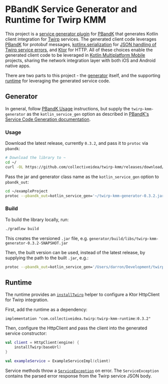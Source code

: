 # PBandK Service Generator and Runtime for Twirp KMM

This project is a [service generator plugin](https://github.com/streem/pbandk#service-code-generation) for [PBandK](https://github.com/streem/pbandk) that generates Kotlin client integration for [Twirp](https://github.com/twitchtv/twirp) services. The generated client code leverages [PBandK](https://github.com/streem/pbandk) for protobuf messages, [kotlinx.serialization](https://github.com/Kotlin/kotlinx.serialization) for [JSON handling of Twirp service errors](https://twitchtv.github.io/twirp/docs/errors.html), and [Ktor](https://github.com/ktorio/ktor) for HTTP. All of these choices enable the generated client code to be leveraged in [Kotlin Multiplatform Mobile](https://kotlinlang.org/lp/mobile/) projects, sharing the network integration layer with both iOS and Android native apps.

There are two parts to this project - the [generator](./generator) itself, and the supporting [runtime](./runtime) for leveraging the generated service code.

## Generator

In general, follow [PBandK Usage](https://github.com/streem/pbandk#usage) instructions, but supply the `twirp-kmm-generator` as the `kotlin_service_gen` option as described in [PBandK's Service Code Generation documentation](https://github.com/streem/pbandk#service-code-generation).

### Usage

Download the latest release, currently `0.3.2`, and pass it to `protoc` via `pbandk`:

```bash
# Download the library to ~
cd ~/
curl -OL https://github.com/collectiveidea/twirp-kmm/releases/download/0.3.2/twirp-kmm-generator-0.3.2.jar
```


Pass the jar and generator class name as the `kotlin_service_gen` option to `pbandk_out`:

```bash
cd ~/exampleProject
protoc --pbandk_out=kotlin_service_gen='~/twirp-kmm-generator-0.3.2.jar|com.collectiveidea.twirp.Generator',kotlin_package=com.example.api:src/main/kotlin src/main/proto/example.proto
```

### Build

To build the library locally, run:

```bash
./gradlew build
```

This creates the versioned `.jar` file, e.g. `generator/build/libs/twirp-kmm-generator-0.3.2-SNAPSHOT.jar`

Then, the built version can be used, instead of the latest release, by supplying the path to the built `.jar`, e.g.:

```bash
protoc --pbandk_out=kotlin_service_gen='/Users/darron/Development/twirp-kmm/generator/build/libs/twirp-kmm-generator-0.3.2-SNAPSHOT.jar|com.collectiveidea.twirp.Generator',kotlin_package=com.example.api:shared/src/commonMain/kotlin shared/src/commonMain/proto/example.proto
```

## Runtime

The runtime provides an [`installTwirp`](./runtime/src/commonMain/kotlin/com/collectiveidea/twirp/HttpClientTwirpHelper.kt) helper to configure a Ktor HttpClient for Twirp integration.

First, add the runtime as a dependency:

```
implementation "com.collectiveidea.twirp:twirp-kmm-runtime:0.3.2"
```

Then, configure the HttpClient and pass the client into the generated service constructor:

```kotlin
val client = HttpClient(engine) {    
    installTwirp(baseUrl)
}

val exampleService = ExampleServiceImpl(client)
```

Service methods throw a [`ServiceException`](./runtime/src/commonMain/kotlin/com/collectiveidea/twirp/ServiceException.kt) on error. The `ServiceException` contains the parsed error response from the Twirp service JSON body.

